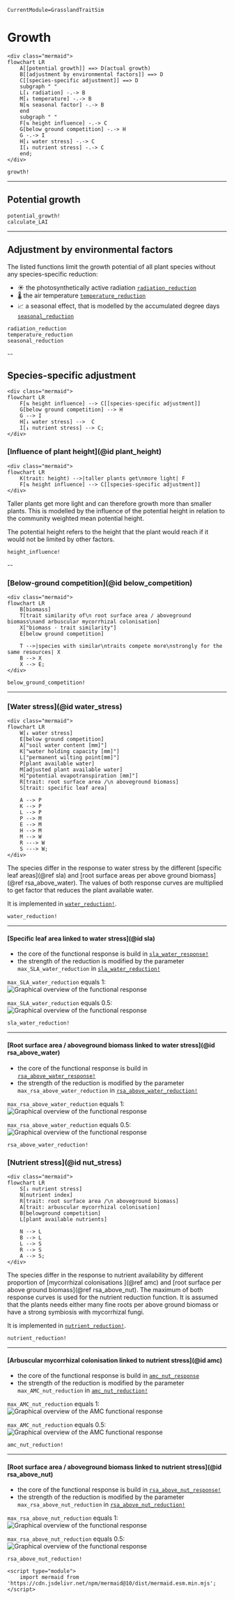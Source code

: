 ```@meta
CurrentModule=GrasslandTraitSim
```

# Growth

```@raw html
<div class="mermaid">
flowchart LR
    A[[potential growth]] ==> D(actual growth)
    B[[adjustment by environmental factors]] ==> D
    C[[species-specific adjustment]] ==> D
    subgraph " "
    L[↓ radiation] -.-> B
    M[↓ temperature] -.-> B
    N[⇅ seasonal factor] -.-> B
    end
    subgraph " "
    F[⇅ height influence] -.-> C
    G[below ground competition] -.-> H
    G -.-> I
    H[↓ water stress] -.-> C
    I[↓ nutrient stress] -.-> C
    end;
</div>
```


```@docs
growth!
```

---
## Potential growth

```@docs
potential_growth!
calculate_LAI
```

---- 
## Adjustment by environmental factors

The listed functions limit the growth potential of all 
plant species without any species-specific reduction:
- ☀ the photosynthetically active radiation [`radiation_reduction`](@ref)
- 🌡 the air temperature [`temperature_reduction`](@ref)
- 📈 a seasonal effect, that is modelled by the accumulated degree days [`seasonal_reduction`](@ref)

```@docs
radiation_reduction
temperature_reduction
seasonal_reduction
```

--
## Species-specific adjustment

```@raw html
<div class="mermaid">
flowchart LR
    F[⇅ height influence] --> C[[species-specific adjustment]]
    G[below ground competition] --> H
    G --> I
    H[↓ water stress] -->  C
    I[↓ nutrient stress] --> C;
</div>
```


### [Influence of plant height](@id plant_height)

```@raw html
<div class="mermaid">
flowchart LR
    K(trait: height) -->|taller plants get\nmore light| F
    F[⇅ height influence] --> C[[species-specific adjustment]]
</div>
```

Taller plants get more light and can therefore growth more than smaller plants. 
This is modelled by the influence of the potential height in relation to the community 
weighted mean potential height.

The potential height refers to the height that the plant would reach 
if it would not be limited by other factors.

```@docs	
height_influence!
```

--
### [Below-ground competition](@id below_competition)

```@raw html
<div class="mermaid">
flowchart LR
    B[biomass] 
    T[trait similarity of\n root surface area / aboveground biomass\nand arbuscular mycorrhizal colonisation]
    X["biomass · trait similarity"]
    E[below ground competition]

    T -->|species with similar\ntraits compete more\nstrongly for the same resources| X
    B --> X
    X --> E;
</div>
```

```@docs
below_ground_competition!
```

----
### [Water stress](@id water_stress)

```@raw html
<div class="mermaid">
flowchart LR
    W[↓ water stress] 
    E[below ground competition]
    A["soil water content [mm]"]
    K["water holding capacity [mm]"]
    L["permanent wilting point[mm]"]
    P[plant available water]
    M[adjusted plant available water]
    H["potential evapotranspiration [mm]"]
    R[trait: root surface area /\n aboveground biomass]
    S[trait: specific leaf area]

    A --> P
    K --> P
    L --> P
    P --> M
    E --> M
    H --> M
    M --> W
    R ---> W
    S ---> W;
</div>
```

The species differ in the response to water stress by the different [specific leaf areas](@ref sla) and [root surface areas per above ground biomass](@ref rsa_above_water). The values of both response curves are multiplied to get factor that reduces the plant available water.

It is implemented in [`water_reduction!`](@ref).

```@docs
water_reduction!
```

---
#### [Specific leaf area linked to water stress](@id sla) 

- the core of the functional response is build in [`sla_water_response!`](@ref)
- the strength of the reduction is modified by the parameter `max_SLA_water_reduction` in [`sla_water_reduction!`](@ref)

`max_SLA_water_reduction` equals 1:
![Graphical overview of the functional response](../img/sla_water_response.svg)

`max_SLA_water_reduction` equals 0.5:
![Graphical overview of the functional response](../img/sla_water_response_0_5.svg)

```@docs
sla_water_reduction!
```

--- 
#### [Root surface area / aboveground biomass linked to water stress](@id rsa_above_water)

- the core of the functional response is build in [`rsa_above_water_response!`](@ref)
- the strength of the reduction is modified by the parameter `max_rsa_above_water_reduction` in [`rsa_above_water_reduction!`](@ref)

`max_rsa_above_water_reduction` equals 1:
![Graphical overview of the functional response](../img/rsa_above_water_response.svg)

`max_rsa_above_water_reduction` equals 0.5:
![Graphical overview of the functional response](../img/rsa_above_water_response_0_5.svg)

```@docs
rsa_above_water_reduction!
```

### [Nutrient stress](@id nut_stress)

```@raw html
<div class="mermaid">
flowchart LR
    S[↓ nutrient stress] 
    N[nutrient index]
    R[trait: root surface area /\n aboveground biomass]
    A[trait: arbuscular mycorrhizal colonisation]
    B[belowground competition]
    L[plant available nutrients]

    N --> L
    B --> L
    L --> S
    R --> S
    A --> S;
</div>
```

The species differ in the response to nutrient availability by different proportion of [mycorrhizal colonisations ](@ref amc) and [root surface per above ground biomass](@ref rsa_above_nut). The maximum of both response curves is used for the nutrient reduction function. It is assumed that the plants needs either many fine roots per above ground biomass or have a strong symbiosis with mycorrhizal fungi. 

It is implemented in [`nutrient_reduction!`](@ref).

```@docs
nutrient_reduction!
```

---
#### [Arbuscular mycorrhizal colonisation linked to nutrient stress](@id amc)

- the core of the functional response is build in [`amc_nut_response`](@ref)
- the strength of the reduction is modified by the parameter `max_AMC_nut_reduction` in [`amc_nut_reduction!`](@ref)

`max_AMC_nut_reduction` equals 1:
![Graphical overview of the AMC functional response](../img/amc_nut_response.svg)

`max_AMC_nut_reduction` equals 0.5:
![Graphical overview of the AMC functional response](../img/amc_nut_response_0_5.svg)

```@docs
amc_nut_reduction!
```


---
#### [Root surface area / aboveground biomass linked to nutrient stress](@id rsa_above_nut)

- the core of the functional response is build in [`rsa_above_nut_response!`](@ref)
- the strength of the reduction is modified by the parameter `max_rsa_above_nut_reduction` in [`rsa_above_nut_reduction!`](@ref)

`max_rsa_above_nut_reduction` equals 1:
![Graphical overview of the functional response](../img/rsa_above_nut_response.svg)

`max_rsa_above_nut_reduction` equals 0.5:
![Graphical overview of the functional response](../img/rsa_above_nut_response_0_5.svg)


```@docs
rsa_above_nut_reduction!
```

```@raw html
<script type="module">
    import mermaid from 'https://cdn.jsdelivr.net/npm/mermaid@10/dist/mermaid.esm.min.mjs';
</script> 
```